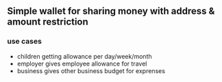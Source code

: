 ## Simple wallet for sharing money with address & amount restriction


### **use cases**
- children getting allowance per day/week/month
- employer gives employee allowance for travel
- business gives other business budget for exprenses
